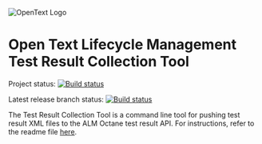 ![OpenText Logo](https://upload.wikimedia.org/wikipedia/commons/1/1b/OpenText_logo.svg)
# Open Text Lifecycle Management Test Result Collection Tool


Project status:
[![Build status](https://ci.appveyor.com/api/projects/status/x5n9wda4u449k8tr?svg=true)](https://ci.appveyor.com/project/OctaneCIPlugins/octane-collection-tool-22yg2)

Latest release branch status:
[![Build status](https://ci.appveyor.com/api/projects/status/x5n9wda4u449k8tr/branch/master?svg=true)](https://ci.appveyor.com/project/OctaneCIPlugins/octane-collection-tool-22yg2/branch/master)


The Test Result Collection Tool is a command line tool for pushing test result XML files to the ALM Octane test result API. 
For instructions, refer to the readme file  [here](https://github.com/MicroFocus/octane-collection-tool/blob/master/test-result-collection-tool/src/main/assemblies/readme.txt).
